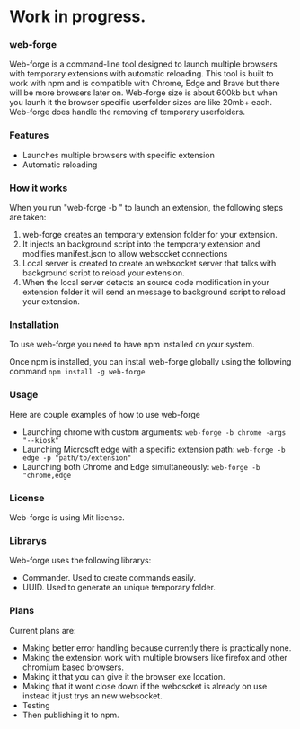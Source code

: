 # Work in progress.

### web-forge

Web-forge is a command-line tool designed to launch multiple browsers with temporary extensions with automatic reloading. This tool is built to work with npm and is compatible with Chrome, Edge and Brave but there will be more browsers later on. Web-forge size is about 600kb but when you launh it the browser specific userfolder sizes are like 20mb+ each. Web-forge does handle the removing of temporary userfolders.

### Features
- Launches multiple browsers with specific extension
- Automatic reloading

### How it works
When you run "web-forge -b <browser>" to launch an extension, the following steps are taken:

1. web-forge creates an temporary extension folder for your extension.
2. It injects an background script into the temporary extension and modifies manifest.json to allow websocket connections
3. Local server is created to create an websocket server that talks with background script to reload your extension.
4. When the local server detects an source code modification in your extension folder it will send an message to background script to reload your extension.

### Installation
To use web-forge you need to have npm installed on your system.

Once npm is installed, you can install web-forge globally using the following command
```npm install -g web-forge```

### Usage
Here are couple examples of how to use web-forge

- Launching chrome with custom arguments:
  ```web-forge -b chrome -args "--kiosk"```
- Launching Microsoft edge with a specific extension path:
  ```web-forge -b edge -p "path/to/extension"```
- Launching both Chrome and Edge simultaneously:
  ```web-forge -b "chrome,edge```

### License
Web-forge is using Mit license.

### Librarys
Web-forge uses the following librarys:
- Commander. Used to create commands easily.
- UUID. Used to generate an unique temporary folder.

### Plans
Current plans are:
  - Making better error handling because currently there is practically none.
  - Making the extension work with multiple browsers like firefox and other chromium based browsers. 
  - Making it that you can give it the browser exe location.
  - Making that it wont close down if the weboscket is already on use instead it just trys an new websocket.
  - Testing
  - Then publishing it to npm.
